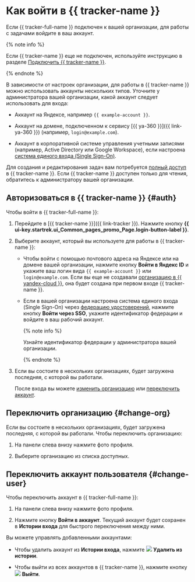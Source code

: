 # Как войти в {{ tracker-name }}

Если {{ tracker-full-name }} подключен к вашей организации, для работы с задачами войдите в ваш аккаунт. 

{% note info %}

Если {{ tracker-name }} еще не подключен, используйте инструкцию в разделе [Подключить {{ tracker-name }}](../enable-tracker.md).

{% endnote %}

В зависимости от настроек организации, для работы в {{ tracker-name }} можно использовать аккаунты нескольких типов. Уточните у администратора вашей организации, какой аккаунт следует использовать для входа:

* Аккаунт на Яндексе, например `{{ example-account }}`.

* Аккаунт на домене, подключенном к сервису [{{ ya-360 }}]({{ link-ya-360 }}) (например, `login@example.com`).

* Аккаунт в корпоративной системе управления учетными записями (например, Active Directory или Google Workspace), если настроена [система единого входа (Single Sign-On)](../../organization/concepts/add-federation.md).

Для создания и редактирования задач вам потребуется [полный доступ](../access.md) в {{ tracker-name }}. Если {{ tracker-name }} доступен только для чтения, обратитесь к администратору вашей организации.

## Авторизоваться в {{ tracker-name }} {#auth}

Чтобы войти в {{ tracker-full-name }}:

1. Перейдите в [{{ tracker-name }}]({{ link-tracker }}). Нажмите кнопку **{{ ui-key.startrek.ui_Common_pages_promo_Page.login-button-label }}**.

1. Выберите аккаунт, который вы используете для работы в {{ tracker-name }}:

	* Чтобы войти с помощью почтового адреса на Яндексе или на домене вашей организации, нажмите кнопку **Войти в Яндекс ID** и укажите ваш логин вида `{{ example-account }}` или `login@example.com`. Если вы еще не создавали [организацию в {{ yandex-cloud }}](../../organization/), она будет создана при первом входе {{ tracker-name }}.

	* Если в вашей организации настроена система единого входа (Single Sign-On) через [федерацию удостоверений](../add-users.md#federation), нажмите кнопку **Войти через SSO**, укажите идентификатор федерации и войдите в ваш рабочий аккаунт.

		{% note info %}

		Узнайте идентификатор федерации у администратора вашей организации.

		{% endnote %}

1. Если вы состоите в нескольких организациях, будет загружена последняя, с которой вы работали. 

	После входа вы можете [изменить организацию](#change-org) или [переключить аккаунт](#change-user). 

## Переключить организацию {#change-org}

Если вы состоите в нескольких организациях, будет загружена последняя, с которой вы работали. Чтобы переключить организацию:

1. На панели слева внизу нажмите фото профиля.

1. Выберите организацию из списка доступных.

## Переключить аккаунт пользователя {#change-user}

Чтобы переключить аккаунт в {{ tracker-full-name }}:

1. На панели слева внизу нажмите фото профиля.

1. Нажмите кнопку **Войти в аккаунт**. Текущий аккаунт будет сохранен в **Истории входа** для быстрого переключения между ними.

Вы можете управлять добавленными аккаунтами:

* Чтобы удалить аккаунт из **Истории входа**, нажмите ![](../../_assets/tracker/svg/delete-from-history.svg) **Удалить из истории**.

* Чтобы выйти из всех аккаунтов в {{ tracker-name }}, нажмите кнопку ![](../../_assets/tracker/svg/logout.svg) **Выйти**.
